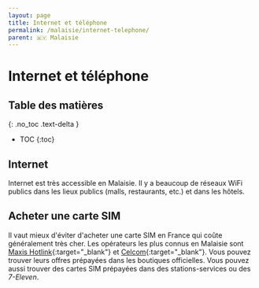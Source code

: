 ```yaml
---
layout: page
title: Internet et téléphone
permalink: /malaisie/internet-telephone/
parent: 🇲🇾 Malaisie
---
```


# Internet et téléphone

## Table des matières
{: .no_toc .text-delta }

- TOC
{:toc}

## Internet

Internet est très accessible en Malaisie. Il y a beaucoup de réseaux WiFi publics dans les lieux publics (malls, restaurants, etc.) et dans les hôtels.

## Acheter une carte SIM

Il vaut mieux d'éviter d'acheter une carte SIM en France qui coûte généralement très cher. Les opérateurs les plus connus en Malaisie sont [Maxis Hotlink](https://www.hotlink.com.my/en/home/){:target="_blank"} et [Celcom](https://www.celcom.com.my){:target="_blank"}. Vous pouvez trouver leurs offres prépayées dans les boutiques officielles. Vous pouvez aussi trouver des cartes SIM prépayées dans des stations-services ou des *7-Eleven*.